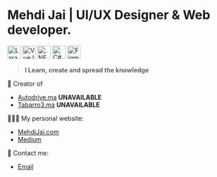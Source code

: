 # Mehdi Jai | UI/UX Designer & Web developer.

<p>
  <img src="https://upload.wikimedia.org/wikipedia/commons/9/9a/Laravel.svg" alt="Laravel Framework" height="30" />
  <img src="https://upload.wikimedia.org/wikipedia/commons/9/95/Vue.js_Logo_2.svg" alt="VueJS Framework" height="30" />
  <img src="https://upload.wikimedia.org/wikipedia/commons/e/ee/.NET_Core_Logo.svg" alt=".NET Core" height="30" />
  <img src="https://upload.wikimedia.org/wikipedia/commons/0/0d/C_Sharp_wordmark.svg" alt="C#" height="30" />
  <img src="https://upload.wikimedia.org/wikipedia/commons/3/33/Figma-logo.svg" alt="Figma" height="30" />
</p>

> **I Learn, create and spread the knowledge**

🔨 Creator of
- [Autodrive.ma](https://www.autodrive.ma) **UNAVAILABLE**
- [Tabarro3.ma](https://www.tabarro3.ma) **UNAVAILABLE**

👨🏽‍💻 My personal website:
- [MehdiJai.com](https://mj-dev.pages.dev/)
- [Medium](https://medium.com/@mehdi.jai)

📧 Contact me:
- [Email](mailto:mehdi.jai@proton.me)
